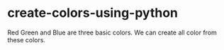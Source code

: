 # create-colors-using-python
Red Green and Blue are three basic colors. We can create all color from these colors.
